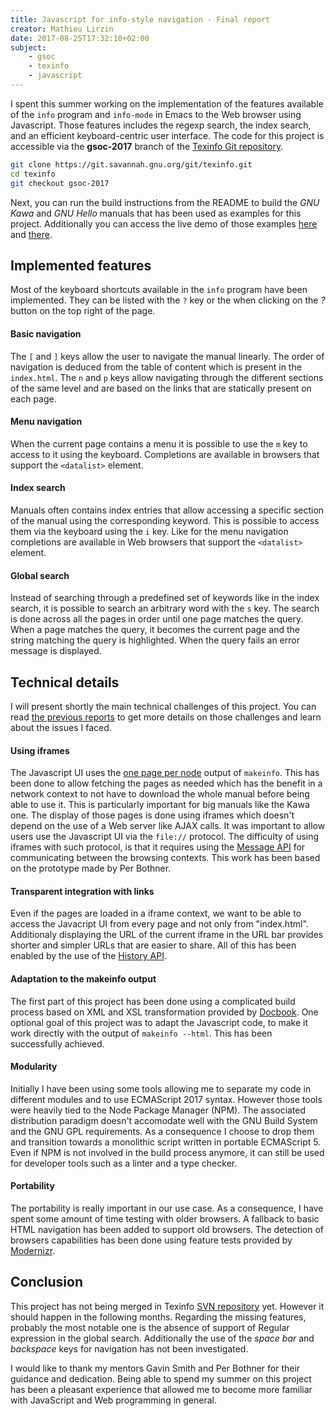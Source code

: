 ```yaml
---
title: Javascript for info-style navigation - Final report
creator: Mathieu Lirzin
date: 2017-08-25T17:32:10+02:00
subject:
    - gsoc
    - texinfo
    - javascript
---
```


I spent this summer working on the implementation of the features available of the `info` program and `info-mode` in Emacs to the Web browser using Javascript.  Those features includes the regexp search, the index search, and an efficient keyboard-centric user interface. The code for this project is accessible via the **gsoc-2017** branch of the [Texinfo Git repository](https://git.savannah.gnu.org/cgit/texinfo.git/log/?h=gsoc-2017).

```sh
git clone https://git.savannah.gnu.org/git/texinfo.git
cd texinfo
git checkout gsoc-2017
```

Next, you can run the build instructions from the README to build the *GNU Kawa* and *GNU Hello* manuals that has been used as examples for this project.  Additionally you can access the live demo of those examples [here](https://www.gnu.org/software/texinfo/gsoc-2017-js-example/kawa/) and [there](https://www.gnu.org/software/texinfo/gsoc-2017-js-example/hello/).

## Implemented features

Most of the keyboard shortcuts available in the `info` program have been implemented.  They can be listed with the `?` key or the when clicking on the *?* button on the top right of the page.

#### Basic navigation

The `[` and `]` keys allow the user to navigate the manual linearly.  The order of navigation is deduced from the table of content which is present in the `index.html`.  The `n` and `p` keys allow navigating through the different sections of the same level and are based on the links that are statically present on each page.

#### Menu navigation

When the current page contains a menu it is possible to use the `m` key to access to it using the keyboard.  Completions are available in browsers that support the `<datalist>` element.

#### Index search

Manuals often contains index entries that allow accessing a specific section of the manual using the corresponding keyword.  This is possible to access them via the keyboard using the `i` key.  Like for the menu navigation completions are available in Web browsers that support the `<datalist>` element.

#### Global search

Instead of searching through a predefined set of keywords like in the index search, it is possible to search an arbitrary word with the `s` key.  The search is done across all the pages in order until one page matches the query.  When a page matches the query, it becomes the current page and the string matching the query is highlighted.  When the query fails an error message is displayed.

## Technical details

I will present shortly the main technical challenges of this project. You can read [the previous reports](/blog?categories=gsoc) to get more details on those challenges and learn about the issues I faced.

#### Using iframes

The Javascript UI uses the [one page per node](https://www.gnu.org/software/texinfo/manual/texinfo/html_node/HTML-Splitting.html#HTML-Splitting) output of `makeinfo`.  This has been done to allow fetching the pages as needed which has the benefit in a network context to not have to download the whole manual before being able to use it.  This is particularly important for big manuals like the Kawa one.  The display of those pages is done using iframes which doesn't depend on the use of a Web server like AJAX calls.  It was important to allow users use the Javascript UI via the `file://` protocol.  The difficulty of using iframes with such protocol, is that it requires using the [Message API](https://developer.mozilla.org/en-US/docs/Web/API/Window/postMessage) for communicating between the browsing contexts.  This work has been based on the prototype made by Per Bothner.

#### Transparent integration with links

Even if the pages are loaded in a iframe context, we want to be able to access the Javacript UI from every page and not only from "index.html".  Additionaly displaying the URL of the current iframe in the URL bar provides shorter and simpler URLs that are easier to share.  All of this has been enabled by the use of the [History API](https://developer.mozilla.org/en-US/docs/Web/API/History_API).

#### Adaptation to the makeinfo output

The first part of this project has been done using a complicated build process based on XML and XSL transformation provided by [Docbook](http://docbook.org/).  One optional goal of this project was to adapt the Javascript code, to make it work directly with the output of `makeinfo --html`.  This has been successfully achieved.

#### Modularity

Initially I have been using some tools allowing me to separate my code in different modules and to use ECMAScript 2017 syntax.  However those tools were heavily tied to the Node Package Manager (NPM).  The associated distribution paradigm doesn't accomodate well with the GNU Build System and the GNU GPL requirements.  As a consequence I choose to drop them and transition towards a monolithic script written in portable ECMAScript 5.  Even if NPM is not involved in the build process anymore, it can still be used for developer tools such as a linter and a type checker.

#### Portability

The portability is really important in our use case.  As a consequence, I have spent some amount of time testing with older browsers.  A fallback to basic HTML navigation has been added to support old browsers.  The detection of browsers capabilities has been done using feature tests provided by [Modernizr](https://modernizr.com/).

## Conclusion

This project has not being merged in Texinfo [SVN repository](https://svn.savannah.gnu.org/viewvc/texinfo/trunk/) yet.  However it should happen in the following months.  Regarding the missing features, probably the most notable one is the absence of support of Regular expression in the global search.  Additionally the use of the *space bar* and *backspace* keys for navigation has not been investigated.

I would like to thank my mentors Gavin Smith and Per Bothner for their guidance and dedication.  Being able to spend my summer on this project has been a pleasant experience that allowed me to become more familiar with JavaScript and Web programming in general.
